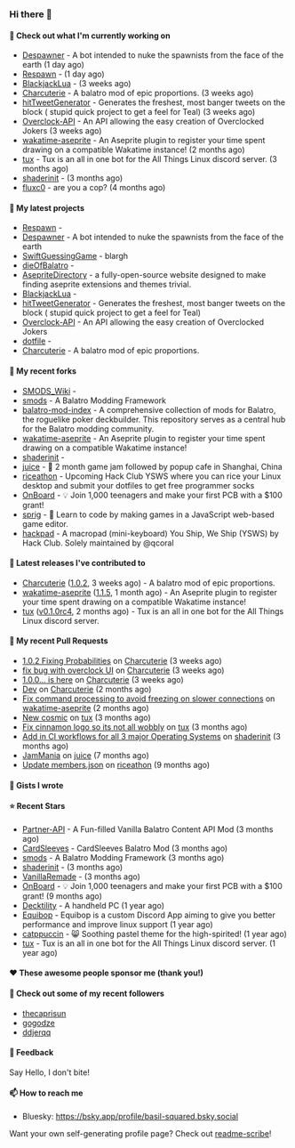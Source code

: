 ### Hi there 👋

#### 👷 Check out what I'm currently working on

- [Despawner](https://github.com/basil-squared/Despawner) - A bot intended to nuke the spawnists from the face of the earth (1 day ago)
- [Respawn](https://github.com/basil-squared/Respawn) -  (1 day ago)
- [BlackjackLua](https://github.com/basil-squared/BlackjackLua) -  (3 weeks ago)
- [Charcuterie](https://github.com/basil-squared/Charcuterie) - A balatro mod of epic proportions. (3 weeks ago)
- [hitTweetGenerator](https://github.com/basil-squared/hitTweetGenerator) - Generates the freshest, most banger tweets on the block ( stupid quick project to get a feel for Teal) (3 weeks ago)
- [Overclock-API](https://github.com/basil-squared/Overclock-API) - An API allowing the easy creation of Overclocked Jokers (3 weeks ago)
- [wakatime-aseprite](https://github.com/espcaa/wakatime-aseprite) - An Aseprite plugin to register your time spent drawing on a compatible Wakatime instance! (2 months ago)
- [tux](https://github.com/allthingslinux/tux) - Tux is an all in one bot for the All Things Linux discord server. (3 months ago)
- [shaderinit](https://github.com/TheBearodactyl/shaderinit) -  (3 months ago)
- [fluxc0](https://github.com/basil-squared/fluxc0) - are you a cop? (4 months ago)

#### 🌱 My latest projects

- [Respawn](https://github.com/basil-squared/Respawn) - 
- [Despawner](https://github.com/basil-squared/Despawner) - A bot intended to nuke the spawnists from the face of the earth
- [SwiftGuessingGame](https://github.com/basil-squared/SwiftGuessingGame) - blargh
- [dieOfBalatro](https://github.com/basil-squared/dieOfBalatro) - 
- [AsepriteDirectory](https://github.com/basil-squared/AsepriteDirectory) - a fully-open-source website designed to make finding aseprite extensions and themes trivial.
- [BlackjackLua](https://github.com/basil-squared/BlackjackLua) - 
- [hitTweetGenerator](https://github.com/basil-squared/hitTweetGenerator) - Generates the freshest, most banger tweets on the block ( stupid quick project to get a feel for Teal)
- [Overclock-API](https://github.com/basil-squared/Overclock-API) - An API allowing the easy creation of Overclocked Jokers
- [dotfile](https://github.com/basil-squared/dotfile) - 
- [Charcuterie](https://github.com/basil-squared/Charcuterie) - A balatro mod of epic proportions.

#### 🍴 My recent forks

- [SMODS_Wiki](https://github.com/basil-squared/SMODS_Wiki) - 
- [smods](https://github.com/basil-squared/smods) - A Balatro Modding Framework
- [balatro-mod-index](https://github.com/basil-squared/balatro-mod-index) - A comprehensive collection of mods for Balatro, the roguelike poker deckbuilder. This repository serves as a central hub for the Balatro modding community.
- [wakatime-aseprite](https://github.com/basil-squared/wakatime-aseprite) - An Aseprite plugin to register your time spent drawing on a compatible Wakatime instance!
- [shaderinit](https://github.com/basil-squared/shaderinit) - 
- [juice](https://github.com/basil-squared/juice) - 🧃 2 month game jam followed by popup cafe in Shanghai, China
- [riceathon](https://github.com/basil-squared/riceathon) - Upcoming Hack Club YSWS where you can rice your Linux desktop and submit your dotfiles to get free programmer socks
- [OnBoard](https://github.com/basil-squared/OnBoard) -  💡 Join 1,000 teenagers and make your first PCB with a $100 grant!
- [sprig](https://github.com/basil-squared/sprig) - 🍃 Learn to code by making games in a JavaScript web-based game editor.
- [hackpad](https://github.com/basil-squared/hackpad) - A macropad (mini-keyboard) You Ship, We Ship (YSWS) by Hack Club. Solely maintained by @qcoral

#### 🔭 Latest releases I've contributed to

- [Charcuterie](https://github.com/basil-squared/Charcuterie) ([1.0.2](https://github.com/basil-squared/Charcuterie/releases/tag/1.0.2), 3 weeks ago) - A balatro mod of epic proportions.
- [wakatime-aseprite](https://github.com/espcaa/wakatime-aseprite) ([1.1.5](https://github.com/espcaa/wakatime-aseprite/releases/tag/1.1.5), 1 month ago) - An Aseprite plugin to register your time spent drawing on a compatible Wakatime instance!
- [tux](https://github.com/allthingslinux/tux) ([v0.1.0rc4](https://github.com/allthingslinux/tux/releases/tag/v0.1.0rc4), 2 months ago) - Tux is an all in one bot for the All Things Linux discord server.

#### 🔨 My recent Pull Requests

- [1.0.2 Fixing Probabilities](https://github.com/basil-squared/Charcuterie/pull/5) on [Charcuterie](https://github.com/basil-squared/Charcuterie) (3 weeks ago)
- [fix bug with overclock UI](https://github.com/basil-squared/Charcuterie/pull/4) on [Charcuterie](https://github.com/basil-squared/Charcuterie) (3 weeks ago)
- [1.0.0... is here](https://github.com/basil-squared/Charcuterie/pull/3) on [Charcuterie](https://github.com/basil-squared/Charcuterie) (3 weeks ago)
- [Dev](https://github.com/basil-squared/Charcuterie/pull/2) on [Charcuterie](https://github.com/basil-squared/Charcuterie) (2 months ago)
- [Fix command processing to avoid freezing on slower connections](https://github.com/espcaa/wakatime-aseprite/pull/3) on [wakatime-aseprite](https://github.com/espcaa/wakatime-aseprite) (2 months ago)
- [New cosmic](https://github.com/allthingslinux/tux/pull/878) on [tux](https://github.com/allthingslinux/tux) (3 months ago)
- [Fix cinnamon logo so its not all wobbly](https://github.com/allthingslinux/tux/pull/877) on [tux](https://github.com/allthingslinux/tux) (3 months ago)
- [Add in CI workflows for all 3 major Operating Systems](https://github.com/TheBearodactyl/shaderinit/pull/1) on [shaderinit](https://github.com/TheBearodactyl/shaderinit) (3 months ago)
- [JamMania](https://github.com/hackclub/juice/pull/265) on [juice](https://github.com/hackclub/juice) (7 months ago)
- [Update members.json](https://github.com/hackclub/riceathon/pull/20) on [riceathon](https://github.com/hackclub/riceathon) (9 months ago)



#### 📓 Gists I wrote


#### ⭐ Recent Stars

- [Partner-API](https://github.com/Icecanno/Partner-API) - A Fun-filled Vanilla Balatro Content API Mod (3 months ago)
- [CardSleeves](https://github.com/larswijn/CardSleeves) - CardSleeves Balatro Mod  (3 months ago)
- [smods](https://github.com/Steamodded/smods) - A Balatro Modding Framework (3 months ago)
- [shaderinit](https://github.com/TheBearodactyl/shaderinit) -  (3 months ago)
- [VanillaRemade](https://github.com/nh6574/VanillaRemade) -  (3 months ago)
- [OnBoard](https://github.com/hackclub/OnBoard) -  💡 Join 1,000 teenagers and make your first PCB with a $100 grant! (9 months ago)
- [Decktility](https://github.com/ByteWelder/Decktility) - A handheld PC (1 year ago)
- [Equibop](https://github.com/Equicord/Equibop) - Equibop is a custom Discord App aiming to give you better performance and improve linux support (1 year ago)
- [catppuccin](https://github.com/catppuccin/catppuccin) - 😸 Soothing pastel theme for the high-spirited! (1 year ago)
- [tux](https://github.com/allthingslinux/tux) - Tux is an all in one bot for the All Things Linux discord server. (1 year ago)

#### ❤️ These awesome people sponsor me (thank you!)


#### 👯 Check out some of my recent followers

- [thecaprisun](https://github.com/thecaprisun)
- [gogodze](https://github.com/gogodze)
- [ddjerqq](https://github.com/ddjerqq)

#### 💬 Feedback

Say Hello, I don't bite!

#### 📫 How to reach me

- Bluesky: https://bsky.app/profile/basil-squared.bsky.social





Want your own self-generating profile page? Check out [readme-scribe](https://github.com/charmbracelet/readme-scribe)!

<!-- comments will be preserved -->
